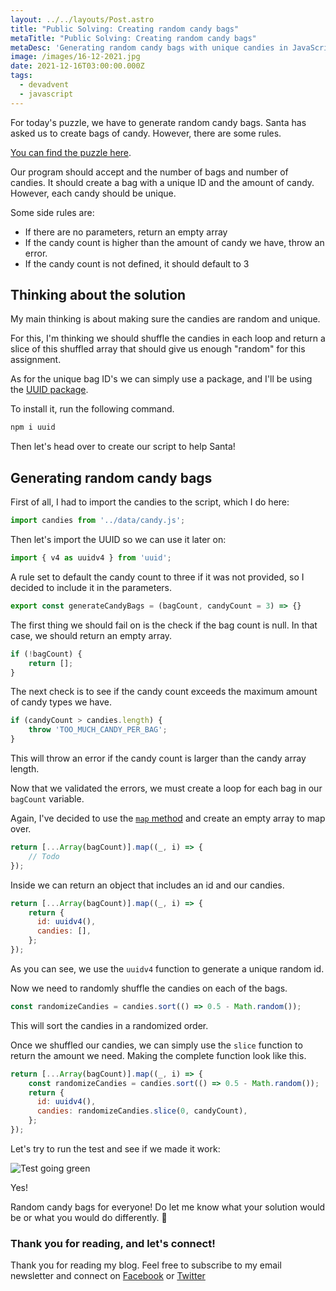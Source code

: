 ```yaml
---
layout: ../../layouts/Post.astro
title: "Public Solving: Creating random candy bags"
metaTitle: "Public Solving: Creating random candy bags"
metaDesc: 'Generating random candy bags with unique candies in JavaScript'
image: /images/16-12-2021.jpg
date: 2021-12-16T03:00:00.000Z
tags:
  - devadvent
  - javascript
---
```

For today's puzzle, we have to generate random candy bags.
Santa has asked us to create bags of candy. However, there are some rules.

[You can find the puzzle here](https://github.com/devadvent/puzzle-5).

Our program should accept and the number of bags and number of candies.
It should create a bag with a unique ID and the amount of candy. However, each candy should be unique.

Some side rules are:
- If there are no parameters, return an empty array
- If the candy count is higher than the amount of candy we have, throw an error.
- If the candy count is not defined, it should default to 3

## Thinking about the solution

My main thinking is about making sure the candies are random and unique.

For this, I'm thinking we should shuffle the candies in each loop and return a slice of this shuffled array that should give us enough "random" for this assignment.

As for the unique bag ID's we can simply use a package, and I'll be using the [UUID package](https://www.npmjs.com/package/uuid).

To install it, run the following command.

```bash
npm i uuid
```

Then let's head over to create our script to help Santa!

## Generating random candy bags

First of all, I had to import the candies to the script, which I do here:

```js
import candies from '../data/candy.js';
```

Then let's import the UUID so we can use it later on:

```js
import { v4 as uuidv4 } from 'uuid';
```

A rule set to default the candy count to three if it was not provided, so I decided to include it in the parameters.

```js
export const generateCandyBags = (bagCount, candyCount = 3) => {}
```

The first thing we should fail on is the check if the bag count is null. In that case, we should return an empty array.

```js
if (!bagCount) {
	return [];
}
```

The next check is to see if the candy count exceeds the maximum amount of candy types we have.

```js
if (candyCount > candies.length) {
	throw 'TOO_MUCH_CANDY_PER_BAG';
}
```

This will throw an error if the candy count is larger than the candy array length.

Now that we validated the errors, we must create a loop for each bag in our `bagCount` variable.

Again, I've decided to use the [`map` method](https://daily-dev-tips.com/posts/javascript-map-method/) and create an empty array to map over.

```js
return [...Array(bagCount)].map((_, i) => {
	// Todo
});
```

Inside we can return an object that includes an id and our candies.

```js
return [...Array(bagCount)].map((_, i) => {
	return {
	  id: uuidv4(),
	  candies: [],
	};
});
```

As you can see, we use the `uuidv4` function to generate a unique random id.

Now we need to randomly shuffle the candies on each of the bags.

```js
const randomizeCandies = candies.sort(() => 0.5 - Math.random());
```

This will sort the candies in a randomized order.

Once we shuffled our candies, we can simply use the `slice` function to return the amount we need.
Making the complete function look like this.

```js
return [...Array(bagCount)].map((_, i) => {
	const randomizeCandies = candies.sort(() => 0.5 - Math.random());
	return {
	  id: uuidv4(),
	  candies: randomizeCandies.slice(0, candyCount),
	};
});
```

Let's try to run the test and see if we made it work:

![Test going green](https://cdn.hashnode.com/res/hashnode/image/upload/v1638706005818/n_8fQkIVr.png)

Yes!

Random candy bags for everyone!
Do let me know what your solution would be or what you would do differently. 🍫

### Thank you for reading, and let's connect!

Thank you for reading my blog. Feel free to subscribe to my email newsletter and connect on [Facebook](https://www.facebook.com/DailyDevTipsBlog) or [Twitter](https://twitter.com/DailyDevTips1)
